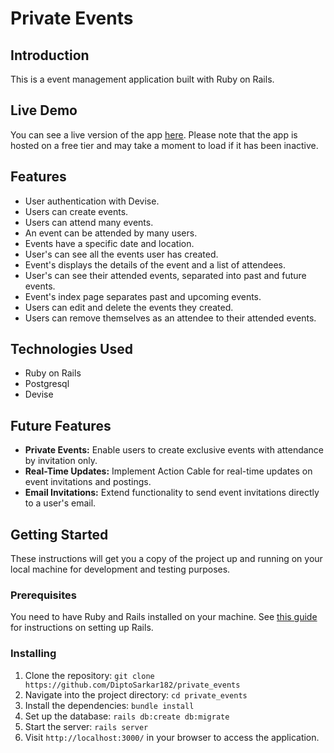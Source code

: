 # Private Events

## Introduction

This is a event management application built with Ruby on Rails.

## Live Demo

You can see a live version of the app [here](https://private-events-khmj.onrender.com).
Please note that the app is hosted on a free tier and may take a moment to load if it has been inactive.

## Features

- User authentication with Devise.
- Users can create events.
- Users can attend many events.
- An event can be attended by many users.
- Events have a specific date and location.
- User's can see all the events user has created.
- Event's displays the details of the event and a list of attendees.
- User's can see their attended events, separated into past and future events.
- Event's index page separates past and upcoming events.
- Users can edit and delete the events they created.
- Users can remove themselves as an attendee to their attended events.

## Technologies Used

- Ruby on Rails
- Postgresql
- Devise

## Future Features

- **Private Events:** Enable users to create exclusive events with attendance by invitation only.
- **Real-Time Updates:** Implement Action Cable for real-time updates on event invitations and postings.
- **Email Invitations:** Extend functionality to send event invitations directly to a user's email.

## Getting Started

These instructions will get you a copy of the project up and running on your local machine for development and testing purposes.

### Prerequisites

You need to have Ruby and Rails installed on your machine. See [this guide](https://guides.rubyonrails.org/getting_started.html#creating-a-new-rails-project-installing-rails) for instructions on setting up Rails.

### Installing

1. Clone the repository: `git clone https://github.com/DiptoSarkar182/private_events`
2. Navigate into the project directory: `cd private_events`
3. Install the dependencies: `bundle install`
4. Set up the database: `rails db:create db:migrate`
5. Start the server: `rails server`
6. Visit `http://localhost:3000/` in your browser to access the application.